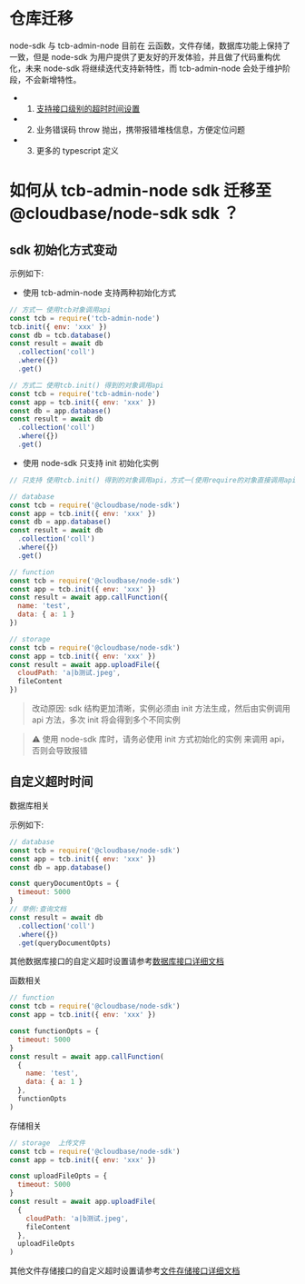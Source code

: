 # 仓库迁移

node-sdk 与 tcb-admin-node 目前在 云函数，文件存储，数据库功能上保持了一致，但是 node-sdk 为用户提供了更友好的开发体验，并且做了代码重构优化，未来 node-sdk 将继续迭代支持新特性，而 tcb-admin-node 会处于维护阶段，不会新增特性。

- 1. [支持接口级别的超时时间设置](#自定义超时时间)
- 2. 业务错误码 throw 抛出，携带报错堆栈信息，方便定位问题
- 3. 更多的 typescript 定义

# 如何从 tcb-admin-node sdk 迁移至 @cloudbase/node-sdk sdk ？

## sdk 初始化方式变动

示例如下:

- 使用 tcb-admin-node 支持两种初始化方式

```javascript
// 方式一 使用tcb对象调用api
const tcb = require('tcb-admin-node')
tcb.init({ env: 'xxx' })
const db = tcb.database()
const result = await db
  .collection('coll')
  .where({})
  .get()

// 方式二 使用tcb.init() 得到的对象调用api
const tcb = require('tcb-admin-node')
const app = tcb.init({ env: 'xxx' })
const db = app.database()
const result = await db
  .collection('coll')
  .where({})
  .get()
```

- 使用 node-sdk 只支持 init 初始化实例

```javascript
// 只支持 使用tcb.init() 得到的对象调用api，方式一(使用require的对象直接调用api)被废弃

// database
const tcb = require('@cloudbase/node-sdk')
const app = tcb.init({ env: 'xxx' })
const db = app.database()
const result = await db
  .collection('coll')
  .where({})
  .get()

// function
const tcb = require('@cloudbase/node-sdk')
const app = tcb.init({ env: 'xxx' })
const result = await app.callFunction({
  name: 'test',
  data: { a: 1 }
})

// storage
const tcb = require('@cloudbase/node-sdk')
const app = tcb.init({ env: 'xxx' })
const result = await app.uploadFile({
  cloudPath: 'a|b测试.jpeg',
  fileContent
})
```

> 改动原因: sdk 结构更加清晰，实例必须由 init 方法生成，然后由实例调用 api 方法，多次 init 将会得到多个不同实例

> ⚠️ 使用 node-sdk 库时，请务必使用 init 方式初始化的实例 来调用 api，否则会导致报错

## 自定义超时时间

数据库相关

示例如下:

```javascript
// database
const tcb = require('@cloudbase/node-sdk')
const app = tcb.init({ env: 'xxx' })
const db = app.database()

const queryDocumentOpts = {
  timeout: 5000
}
// 举例:查询文档
const result = await db
  .collection('coll')
  .where({})
  .get(queryDocumentOpts)
```

其他数据库接口的自定义超时设置请参考[数据库接口详细文档](./database.md)

函数相关

```javascript
// function
const tcb = require('@cloudbase/node-sdk')
const app = tcb.init({ env: 'xxx' })

const functionOpts = {
  timeout: 5000
}
const result = await app.callFunction(
  {
    name: 'test',
    data: { a: 1 }
  },
  functionOpts
)
```

存储相关

```javascript
// storage  上传文件
const tcb = require('@cloudbase/node-sdk')
const app = tcb.init({ env: 'xxx' })

const uploadFileOpts = {
  timeout: 5000
}
const result = await app.uploadFile(
  {
    cloudPath: 'a|b测试.jpeg',
    fileContent
  },
  uploadFileOpts
)
```

其他文件存储接口的自定义超时设置请参考[文件存储接口详细文档](./storage.md)
